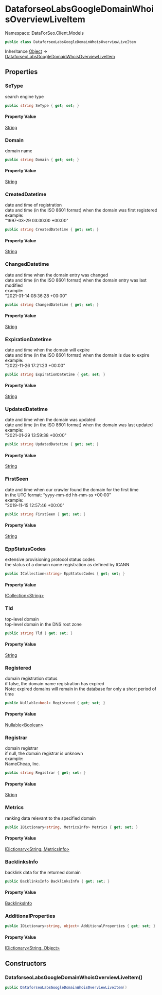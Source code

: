 # DataforseoLabsGoogleDomainWhoisOverviewLiveItem

Namespace: DataForSeo.Client.Models

```csharp
public class DataforseoLabsGoogleDomainWhoisOverviewLiveItem
```

Inheritance [Object](https://docs.microsoft.com/en-us/dotnet/api/system.object) → [DataforseoLabsGoogleDomainWhoisOverviewLiveItem](./dataforseo.client.models.dataforseolabsgoogledomainwhoisoverviewliveitem.md)

## Properties

### **SeType**

search engine type

```csharp
public string SeType { get; set; }
```

#### Property Value

[String](https://docs.microsoft.com/en-us/dotnet/api/system.string)<br>

### **Domain**

domain name

```csharp
public string Domain { get; set; }
```

#### Property Value

[String](https://docs.microsoft.com/en-us/dotnet/api/system.string)<br>

### **CreatedDatetime**

date and time of registration
 <br>date and time (in the ISO 8601 format) when the domain was first registered
 <br>example:
 <br>"1997-03-29 03:00:00 +00:00"

```csharp
public string CreatedDatetime { get; set; }
```

#### Property Value

[String](https://docs.microsoft.com/en-us/dotnet/api/system.string)<br>

### **ChangedDatetime**

date and time when the domain entry was changed
 <br>date and time (in the ISO 8601 format) when the domain entry was last modified
 <br>example:
 <br>"2021-01-14 08:36:28 +00:00"

```csharp
public string ChangedDatetime { get; set; }
```

#### Property Value

[String](https://docs.microsoft.com/en-us/dotnet/api/system.string)<br>

### **ExpirationDatetime**

date and time when the domain will expire
 <br>date and time (in the ISO 8601 format) when the domain is due to expire
 <br>example:
 <br>"2022-11-26 17:21:23 +00:00"

```csharp
public string ExpirationDatetime { get; set; }
```

#### Property Value

[String](https://docs.microsoft.com/en-us/dotnet/api/system.string)<br>

### **UpdatedDatetime**

date and time when the domain was updated
 <br>date and time (in the ISO 8601 format) when the domain was last updated
 <br>example:
 <br>"2021-01-29 13:59:38 +00:00"

```csharp
public string UpdatedDatetime { get; set; }
```

#### Property Value

[String](https://docs.microsoft.com/en-us/dotnet/api/system.string)<br>

### **FirstSeen**

date and time when our crawler found the domain for the first time
 <br>in the UTC format: “yyyy-mm-dd hh-mm-ss +00:00”
 <br>example:
 <br>"2019-11-15 12:57:46 +00:00"

```csharp
public string FirstSeen { get; set; }
```

#### Property Value

[String](https://docs.microsoft.com/en-us/dotnet/api/system.string)<br>

### **EppStatusCodes**

extensive provisioning protocol status codes
 <br>the status of a domain name registration as defined by ICANN

```csharp
public ICollection<string> EppStatusCodes { get; set; }
```

#### Property Value

[ICollection&lt;String&gt;](https://docs.microsoft.com/en-us/dotnet/api/system.collections.generic.icollection-1)<br>

### **Tld**

top-level domain
 <br>top-level domain in the DNS root zone

```csharp
public string Tld { get; set; }
```

#### Property Value

[String](https://docs.microsoft.com/en-us/dotnet/api/system.string)<br>

### **Registered**

domain registration status
 <br>if false, the domain name registration has expired
 <br>Note: expired domains will remain in the database for only a short period of time

```csharp
public Nullable<bool> Registered { get; set; }
```

#### Property Value

[Nullable&lt;Boolean&gt;](https://docs.microsoft.com/en-us/dotnet/api/system.nullable-1)<br>

### **Registrar**

domain registrar
 <br>if null, the domain registrar is unknown
 <br>example:
 <br>NameCheap, Inc.

```csharp
public string Registrar { get; set; }
```

#### Property Value

[String](https://docs.microsoft.com/en-us/dotnet/api/system.string)<br>

### **Metrics**

ranking data relevant to the specified domain

```csharp
public IDictionary<string, MetricsInfo> Metrics { get; set; }
```

#### Property Value

[IDictionary&lt;String, MetricsInfo&gt;](https://docs.microsoft.com/en-us/dotnet/api/system.collections.generic.idictionary-2)<br>

### **BacklinksInfo**

backlink data for the returned domain

```csharp
public BacklinksInfo BacklinksInfo { get; set; }
```

#### Property Value

[BacklinksInfo](./dataforseo.client.models.backlinksinfo.md)<br>

### **AdditionalProperties**

```csharp
public IDictionary<string, object> AdditionalProperties { get; set; }
```

#### Property Value

[IDictionary&lt;String, Object&gt;](https://docs.microsoft.com/en-us/dotnet/api/system.collections.generic.idictionary-2)<br>

## Constructors

### **DataforseoLabsGoogleDomainWhoisOverviewLiveItem()**

```csharp
public DataforseoLabsGoogleDomainWhoisOverviewLiveItem()
```
